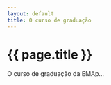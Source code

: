 ```yaml
---
layout: default
title: O curso de graduação
---
```


{{ page.title }}
================

O curso de gradua&ccedil;&atilde;o da EMAp... 
